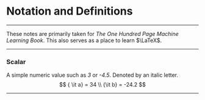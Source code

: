# Notation and Definitions

---

These notes are primarily taken for *The One Hundred Page Machine Learning Book*. This also serves as a place to learn $\LaTeX$. 

---

### Scalar

A simple numeric value such as *3* or *-4.5*. Denoted by an italic letter.
$$
{ \it a} = 34 \\
{\it b} = -24.2
$$

---

